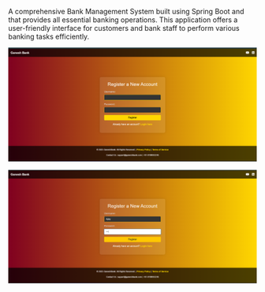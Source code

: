 A comprehensive Bank Management System built using Spring Boot and that provides all essential banking operations. This application offers a user-friendly interface for customers and bank staff to perform various banking tasks efficiently. 


![image alt](https://github.com/Ganesh2002f/Bank-App/blob/main/Screenshot%20(206).png?raw=true)



![image alt](https://github.com/Ganesh2002f/Bank-App/blob/main/img2.png.png?raw=true)

